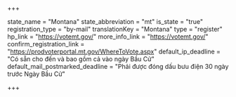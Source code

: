 +++

state_name = "Montana"
state_abbreviation = "mt"
is_state = "true"
registration_type = "by-mail"
translationKey = "Montana"
type = "register"
hp_link = "https://votemt.gov/"
more_info_link = "https://votemt.gov/"
confirm_registration_link = "https://prodvoterportal.mt.gov/WhereToVote.aspx"
default_ip_deadline = "Có sẵn cho đến và bao gồm cả vào ngày Bầu Cử"
default_mail_postmarked_deadline = "Phải được đóng dấu bưu điện 30 ngày trước Ngày Bầu Cử"

+++